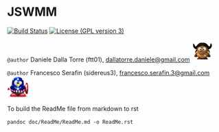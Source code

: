 # JSWMM


[![Build Status](https://travis-ci.org/geoframecomponents/jswmm.svg)](https://travis-ci.org/geoframecomponents/jswmm)
[![License (GPL version 3)](https://img.shields.io/badge/license-GNU%20GPL%20version%203-blue.svg)](http://opensource.org/licenses/GPL-3.0)

`@author` Daniele Dalla Torre (ftt01), dallatorre.daniele@gmail.com ![ftt01](https://github.com/GrowWorkingHard/logos/blob/master/ftt01/ftt01_50X50.png "ftt01")

`@author` Francesco Serafin (sidereus3), francesco.serafin.3@gmail.com ![sidereus3](https://github.com/GrowWorkingHard/logos/blob/master/sidereus/sidereus3_50X50.png "sidereus3")

To build the ReadMe file from markdown to rst

    pandoc doc/ReadMe/ReadMe.md -o ReadMe.rst
